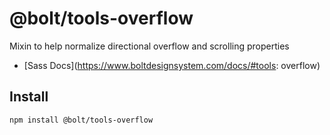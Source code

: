 # @bolt/tools-overflow

Mixin to help normalize directional overflow and scrolling properties

- [Sass Docs](https://www.boltdesignsystem.com/docs/#tools: overflow)

## Install

```bash
npm install @bolt/tools-overflow
```
